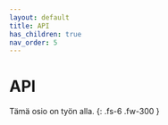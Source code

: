 ```yaml
---
layout: default
title: API
has_children: true
nav_order: 5
---
```


# API

Tämä osio on työn alla.
{: .fs-6 .fw-300 }
